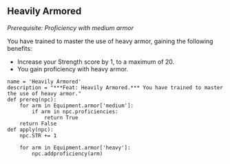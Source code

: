 ## Heavily Armored
*Prerequisite: Proficiency with medium armor*

You have trained to master the use of heavy armor, gaining the following benefits:

* Increase your Strength score by 1, to a maximum of 20.
* You gain proficiency with heavy armor.

```
name = 'Heavily Armored'
description = "***Feat: Heavily Armored.*** You have trained to master the use of heavy armor."
def prereq(npc): 
    for arm in Equipment.armor['medium']:
        if arm in npc.proficiencies:
            return True
    return False
def apply(npc):
    npc.STR += 1

    for arm in Equipment.armor['heavy']:
        npc.addproficiency(arm)
```

